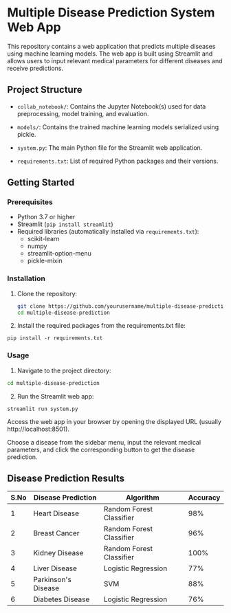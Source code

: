 # Multiple Disease Prediction System Web App

This repository contains a web application that predicts multiple diseases using machine learning models. The web app is built using Streamlit and allows users to input relevant medical parameters for different diseases and receive predictions.

## Project Structure

- `collab_notebook/`: Contains the Jupyter Notebook(s) used for data preprocessing, model training, and evaluation.

- `models/`: Contains the trained machine learning models serialized using pickle.

- `system.py`: The main Python file for the Streamlit web application.

- `requirements.txt`: List of required Python packages and their versions.

## Getting Started

### Prerequisites

- Python 3.7 or higher
- Streamlit (`pip install streamlit`)
- Required libraries (automatically installed via `requirements.txt`):
  - scikit-learn
  - numpy
  - streamlit-option-menu
  - pickle-mixin

### Installation

1. Clone the repository:
   ```bash
   git clone https://github.com/yourusername/multiple-disease-prediction.git
   cd multiple-disease-prediction
2. Install the required packages from the requirements.txt file:
```
pip install -r requirements.txt
```
### Usage
1. Navigate to the project directory:
```bash
cd multiple-disease-prediction
```
2. Run the Streamlit web app:
```
streamlit run system.py
```
Access the web app in your browser by opening the displayed URL (usually http://localhost:8501).

Choose a disease from the sidebar menu, input the relevant medical parameters, and click the corresponding button to get the disease prediction.

## Disease Prediction Results

| S.No | Disease Prediction | Algorithm | Accuracy |
|------|---------------------|-----------|----------|
| 1    | Heart Disease          | Random Forest Classifier   | 98%   |
| 2    | Breast Cancer       | Random Forest Classifier   | 96%    |
| 3   | Kidney Disease      | Random Forest Classifier   | 100%    |
| 4    | Liver Disease      | Logistic Regression   | 77%    |
| 5    | Parkinson's Disease       | SVM   | 88%    |
| 6    | Diabetes Disease       | Logistic Regression   | 76%    |


